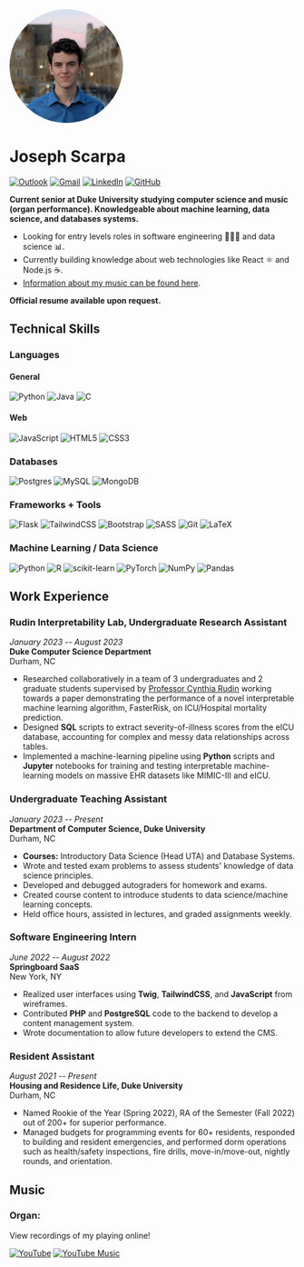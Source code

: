 
<img style = "border-radius: 50%;" width = 200 src="headshot.png" />

# Joseph Scarpa

[![Outlook](https://img.shields.io/badge/Microsoft_Outlook-0078D4?style=for-the-badge&logo=microsoft-outlook&logoColor=white)](mailto:joseph.scarpa@duke.edu)
[![Gmail](https://img.shields.io/badge/Gmail-D14836?style=for-the-badge&logo=gmail&logoColor=white)](mailto:josephc.scarpa@gmail.com) [![LinkedIn](https://img.shields.io/badge/linkedin-%230077B5.svg?style=for-the-badge&logo=linkedin&logoColor=white)](https://www.linkedin.com/in/joseph-c-scarpa/) [![GitHub](https://img.shields.io/badge/GitHub-100000?style=for-the-badge&logo=github&logoColor=white)](https://github.com/josephcscarpa)



**Current senior at Duke University studying computer science and music (organ performance). Knowledgeable about machine learning, data science, and databases systems.**

- Looking for entry levels roles in software engineering 👨🏼‍💻 and data science 📊. 
- Currently building knowledge about web technologies like React ⚛ and Node.js ☕.
- [Information about my music can be found here](#music-section).
  

**Official resume available upon request.** 

## Technical Skills

### Languages

#### General

![Python](https://img.shields.io/badge/python-3670A0?style=for-the-badge&logo=python&logoColor=ffdd54)  ![Java](https://img.shields.io/badge/java-%23ED8B00.svg?style=for-the-badge&logo=openjdk&logoColor=white) ![C](https://img.shields.io/badge/c-%2300599C.svg?style=for-the-badge&logo=c&logoColor=white) 

#### Web

![JavaScript](https://img.shields.io/badge/javascript-%23323330.svg?style=for-the-badge&logo=javascript&logoColor=%23F7DF1E) ![HTML5](https://img.shields.io/badge/html5-%23E34F26.svg?style=for-the-badge&logo=html5&logoColor=white) ![CSS3](https://img.shields.io/badge/css3-%231572B6.svg?style=for-the-badge&logo=css3&logoColor=white)

### Databases

![Postgres](https://img.shields.io/badge/postgres-%23316192.svg?style=for-the-badge&logo=postgresql&logoColor=white) ![MySQL](https://img.shields.io/badge/mysql-%2300f.svg?style=for-the-badge&logo=mysql&logoColor=white) ![MongoDB](https://img.shields.io/badge/MongoDB-%234ea94b.svg?style=for-the-badge&logo=mongodb&logoColor=white)

### Frameworks + Tools

![Flask](https://img.shields.io/badge/flask-%23000.svg?style=for-the-badge&logo=flask&logoColor=white) ![TailwindCSS](https://img.shields.io/badge/tailwindcss-%2338B2AC.svg?style=for-the-badge&logo=tailwind-css&logoColor=white) ![Bootstrap](https://img.shields.io/badge/bootstrap-%238511FA.svg?style=for-the-badge&logo=bootstrap&logoColor=white) ![SASS](https://img.shields.io/badge/SASS-hotpink.svg?style=for-the-badge&logo=SASS&logoColor=white) ![Git](https://img.shields.io/badge/git-%23F05033.svg?style=for-the-badge&logo=git&logoColor=white) ![LaTeX](https://img.shields.io/badge/latex-%23008080.svg?style=for-the-badge&logo=latex&logoColor=white)


### Machine Learning / Data Science

![Python](https://img.shields.io/badge/python-3670A0?style=for-the-badge&logo=python&logoColor=ffdd54) ![R](https://img.shields.io/badge/r-%23276DC3.svg?style=for-the-badge&logo=r&logoColor=white) ![scikit-learn](https://img.shields.io/badge/scikit--learn-%23F7931E.svg?style=for-the-badge&logo=scikit-learn&logoColor=white) ![PyTorch](https://img.shields.io/badge/PyTorch-%23EE4C2C.svg?style=for-the-badge&logo=PyTorch&logoColor=white) ![NumPy](https://img.shields.io/badge/numpy-%23013243.svg?style=for-the-badge&logo=numpy&logoColor=white) ![Pandas](https://img.shields.io/badge/pandas-%23150458.svg?style=for-the-badge&logo=pandas&logoColor=white)



## Work Experience

### Rudin Interpretability Lab, Undergraduate Research Assistant
*January 2023 -- August 2023*  
**Duke Computer Science Department**  
Durham, NC  
- Researched collaboratively in a team of 3 undergraduates and 2 graduate students supervised by [Professor Cynthia Rudin](https://users.cs.duke.edu/~cynthia/) working towards a paper demonstrating the performance of a novel interpretable machine learning algorithm, FasterRisk, on ICU/Hospital mortality prediction.
- Designed **SQL** scripts to extract severity-of-illness scores from the eICU database, accounting for complex and messy data relationships across tables. 
- Implemented a machine-learning pipeline using **Python** scripts and **Jupyter** notebooks for training and testing interpretable machine-learning models on massive EHR datasets like MIMIC-III and eICU.

### Undergraduate Teaching Assistant
*January 2023 -- Present*  
**Department of Computer Science, Duke University**  
Durham, NC  
- **Courses:** Introductory Data Science (Head UTA) and Database Systems.
- Wrote and tested exam problems to assess students' knowledge of data science principles.
- Developed and debugged autograders for homework and exams. 
- Created course content to introduce students to data science/machine learning concepts.
- Held office hours, assisted in lectures, and graded assignments weekly.

### Software Engineering Intern
*June 2022 -- August 2022*  
**Springboard SaaS**  
New York, NY  
- Realized user interfaces using **Twig**, **TailwindCSS**, and **JavaScript** from wireframes.
- Contributed **PHP** and **PostgreSQL** code to the backend to develop a content management system.
- Wrote documentation to allow future developers to extend the CMS.


### Resident Assistant
*August 2021 -- Present*  
**Housing and Residence Life, Duke University**  
Durham, NC  
- Named Rookie of the Year (Spring 2022), RA of the Semester (Fall 2022) out of 200+ for superior performance.
- Managed budgets for programming events for 60+ residents, responded to building and resident emergencies, and performed dorm operations such as health/safety inspections, fire drills, move-in/move-out, nightly rounds, and orientation.

## <a name="music-section"></a>Music

### Organ: 
View recordings of my playing online!

[![YouTube](https://img.shields.io/badge/YouTube-%23FF0000.svg?style=for-the-badge&logo=YouTube&logoColor=white)](https://www.youtube.com/channel/UC0wFYqv_OqGI2g4v84Atiag) [![YouTube Music](https://img.shields.io/badge/YouTube_Music-FF0000?style=for-the-badge&logo=youtube-music&logoColor=white)](https://music.youtube.com/channel/UC0wFYqv_OqGI2g4v84Atiag?si=_gGPLzhCRC-7Cv-m)




